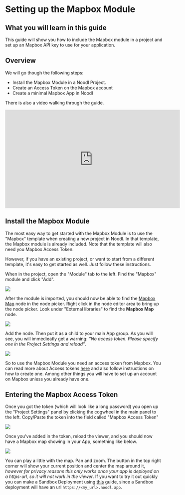 # Setting up the Mapbox Module

## What you will learn in this guide

This guide will show you how to include the Mapbox module in a project and set up an Mapbox API key to use for your application.

## Overview

We will go though the following steps:

-   Install the Mapbox Module in a Noodl Project.
-   Create an Access Token on the Mapbox account
-   Create a minimal Mapbox App in Noodl

There is also a video walking through the guide.

<iframe width="560" height="315" src="https://www.youtube-nocookie.com/embed/l5HN5bPSWGY" title="YouTube video player" frameborder="0" allow="accelerometer; autoplay; clipboard-write; encrypted-media; gyroscope; picture-in-picture" allowfullscreen></iframe>

## Install the Mapbox Module

The most easy way to get started with the Mapbox Module is to use the "Mapbox" template when creating a new project in Noodl. In that template, the Mapbox module is already included. Note that the template will also need you Mapbox Access Token.

However, if you have an existing project, or want to start from a different template, it's easy to get started as well. Just follow these instructions.

When in the project, open the "Module" tab to the left. Find the "Mapbox" module and click "Add".

<div className="ndl-image-with-background s">

![](/modules/mapbox/guides/setting-up/module-1.png)

</div>

After the module is imported, you should now be able to find the [Mapbox Map](/modules/mapbox/mapbox-map.md) node in the node picker. Right click in the node editor area to bring up the node picker. Look under "External libraries" to find the **Mapbox Map** node.

<div className="ndl-image-with-background s">

![](/modules/mapbox/guides/setting-up/nodepicker-1.png)

</div>

Add the node. Then put it as a child to your main App group. As you will see, you will immedieatly get a warning: _"No access token. Please specify one in the Project Settings and reload"_.

<div className="ndl-image-with-background">

![](/modules/mapbox/guides/setting-up/no-token.png)

</div>

So to use the Mapbox Module you need an access token from Mapbox. You can read more about Access tokens [here](https://docs.mapbox.com/help/getting-started/access-tokens/) and also follow instructions on how to create one. Among other things you will have to set up an account on Mapbox unless you already have one.

## Entering the Mapbox Access Token

Once you got the token (which will look like a long password) you open up the "Project Settings" panel by clicking the cogwheel in the main panel to the left. Copy/Paste the token into the field called "Mapbox Access Token"

<div className="ndl-image-with-background">

![](/modules/mapbox/guides/setting-up/token-1.png)

</div>

Once you've added in the token, reload the viewer, and you should now have a Mapbox map showing in your App, something like below.

<div className="ndl-image-with-background">

![](/modules/mapbox/guides/setting-up/screen-1.png)

</div>

You can play a little with the map. Pan and zoom. The button in the top right corner will show your current position and center the map around it, _however for privacy reasons this only works once your app is deployed on a https-url, so it will not work in the viewer_. If you want to try it out quickly you can make a Sandbox Deployment using [this](/docs/guides/deploy/deploying-an-app-on-sandbox) guide, since a Sandbox deployment will have an url `https://<my_url>.noodl.app`.
